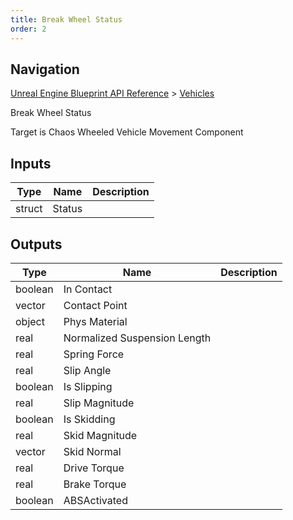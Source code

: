 ```yaml
---
title: Break Wheel Status
order: 2
---
```

## Navigation

[Unreal Engine Blueprint API Reference](https://dev.epicgames.com/documentation/en-us/unreal-engine/BlueprintAPI) > [Vehicles](https://dev.epicgames.com/documentation/en-us/unreal-engine/BlueprintAPI/Vehicles)

Break Wheel Status

Target is Chaos Wheeled Vehicle Movement Component

## Inputs

| Type | Name | Description |
| --- | --- | --- |
| struct | Status |  |

## Outputs

| Type | Name | Description |
| --- | --- | --- |
| boolean | In Contact |  |
| vector | Contact Point |  |
| object | Phys Material |  |
| real | Normalized Suspension Length |  |
| real | Spring Force |  |
| real | Slip Angle |  |
| boolean | Is Slipping |  |
| real | Slip Magnitude |  |
| boolean | Is Skidding |  |
| real | Skid Magnitude |  |
| vector | Skid Normal |  |
| real | Drive Torque |  |
| real | Brake Torque |  |
| boolean | ABSActivated |  |
